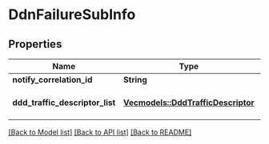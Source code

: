 # DdnFailureSubInfo

## Properties
Name | Type | Description | Notes
------------ | ------------- | ------------- | -------------
**notify_correlation_id** | **String** |  | 
**ddd_traffic_descriptor_list** | [**Vec<models::DddTrafficDescriptor>**](DddTrafficDescriptor.md) |  | [optional] [default to None]

[[Back to Model list]](../README.md#documentation-for-models) [[Back to API list]](../README.md#documentation-for-api-endpoints) [[Back to README]](../README.md)


